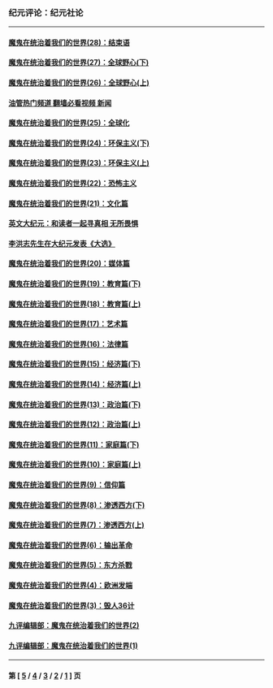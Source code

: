 ### 纪元评论：纪元社论
---
#### [魔鬼在统治着我们的世界(28)：结束语](../../pages/nsc422/n10936246.md?12160330) 
#### [魔鬼在统治着我们的世界(27)：全球野心(下)](../../pages/nsc422/n10928319.md?12160330) 
#### [魔鬼在统治着我们的世界(26)：全球野心(上)](../../pages/nsc422/n10900318.md?12160330) 
#### [油管热门频道 翻墙必看视频 新闻](ok?12160330)
#### [魔鬼在统治着我们的世界(25)：全球化](../../pages/nsc422/n10788205.md?12160330) 
#### [魔鬼在统治着我们的世界(24)：环保主义(下)](../../pages/nsc422/n10695307.md?12160330) 
#### [魔鬼在统治着我们的世界(23)：环保主义(上)](../../pages/nsc422/n10688613.md?12160330) 
#### [魔鬼在统治着我们的世界(22)：恐怖主义](../../pages/nsc422/n10614727.md?12160330) 
#### [魔鬼在统治着我们的世界(21)：文化篇](../../pages/nsc422/n10597706.md?12160330) 
#### [英文大纪元：和读者一起寻真相 无所畏惧](../../pages/nsc422/n12542027.md?12160330) 
#### [李洪志先生在大纪元发表《大选》](../../pages/nsc422/n12534746.md?12160330) 
#### [魔鬼在统治着我们的世界(20)：媒体篇](../../pages/nsc422/n10586579.md?12160330) 
#### [魔鬼在统治着我们的世界(19)：教育篇(下)](../../pages/nsc422/n10564808.md?12160330) 
#### [魔鬼在统治着我们的世界(18)：教育篇(上)](../../pages/nsc422/n10526970.md?12160330) 
#### [魔鬼在统治着我们的世界(17)：艺术篇](../../pages/nsc422/n10499093.md?12160330) 
#### [魔鬼在统治着我们的世界(16)：法律篇](../../pages/nsc422/n10485969.md?12160330) 
#### [魔鬼在统治着我们的世界(15)：经济篇(下)](../../pages/nsc422/n10469975.md?12160330) 
#### [魔鬼在统治着我们的世界(14)：经济篇(上)](../../pages/nsc422/n10457370.md?12160330) 
#### [魔鬼在统治着我们的世界(13)：政治篇(下)](../../pages/nsc422/n10448270.md?12160330) 
#### [魔鬼在统治着我们的世界(12)：政治篇(上)](../../pages/nsc422/n10444576.md?12160330) 
#### [魔鬼在统治着我们的世界(11)：家庭篇(下)](../../pages/nsc422/n10440961.md?12160330) 
#### [魔鬼在统治着我们的世界(10)：家庭篇(上)](../../pages/nsc422/n10435448.md?12160330) 
#### [魔鬼在统治着我们的世界(9)：信仰篇](../../pages/nsc422/n10432159.md?12160330) 
#### [魔鬼在统治着我们的世界(8)：渗透西方(下)](../../pages/nsc422/n10429603.md?12160330) 
#### [魔鬼在统治着我们的世界(7)：渗透西方(上)](../../pages/nsc422/n10426013.md?12160330) 
#### [魔鬼在统治着我们的世界(6)：输出革命](../../pages/nsc422/n10421536.md?12160330) 
#### [魔鬼在统治着我们的世界(5)：东方杀戮](../../pages/nsc422/n10417707.md?12160330) 
#### [魔鬼在统治着我们的世界(4)：欧洲发端](../../pages/nsc422/n10414890.md?12160330) 
#### [魔鬼在统治着我们的世界(3)：毁人36计](../../pages/nsc422/n10411583.md?12160330) 
#### [九评编辑部：魔鬼在统治着我们的世界(2)](../../pages/nsc422/n10410036.md?12160330) 
#### [九评编辑部：魔鬼在统治着我们的世界(1)](../../pages/nsc422/n10406825.md?12160330) 

---
#### 第 [ [5](./5.md?12160330) / [4](./4.md?12160330) / [3](./3.md?12160330) / [2](./2.md?12160330) / [1](./1.md?12160330) ] 页

